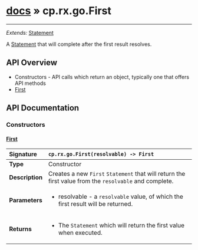# [docs](index.md) » cp.rx.go.First
---

_Extends:_ [Statement](cp.rx.go.Statement.md)

A [Statement](cp.rx.go.Statement.md) that will complete after the first result resolves.

## API Overview
* Constructors - API calls which return an object, typically one that offers API methods
 * [First](#first)

## API Documentation

### Constructors

#### [First](#first)
| <span style="float: left;">**Signature**</span> | <span style="float: left;">`cp.rx.go.First(resolvable) -> First` </span>                                                          |
| -----------------------------------------------------|---------------------------------------------------------------------------------------------------------|
| **Type**                                             | Constructor |
| **Description**                                      | Creates a new `First` `Statement` that will return the first value from the `resolvable` and complete. |
| **Parameters**                                       | <ul><li>resolvable  - a <code>resolvable</code> value, of which the first result will be returned.</li></ul> |
| **Returns**                                          | <ul><li>The <code>Statement</code> which will return the first value when executed.</li></ul> |

